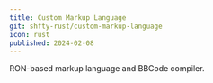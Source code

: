 ```yaml
---
title: Custom Markup Language
git: shfty-rust/custom-markup-language
icon: rust
published: 2024-02-08
---
```


RON-based markup language and BBCode compiler.

